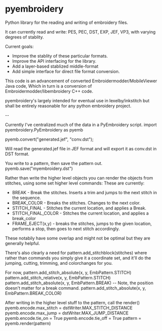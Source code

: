 # pyembroidery
Python library for the reading and writing of embroidery files.

It can currently read and write: PES, PEC, DST, EXP, JEF, VP3, with varying degrees of stablity.

Current goals:
* Improve the stablity of these particular formats.
* Improve the API interfacing for the library.
* Add a layer-based stablized middle-format
* Add simple interface for direct file format conversion.

This code is an advancement of converted Embroidermodder/MobileViewer Java code,
Which in turn is a conversion of Embroidermodder/libembroidery C++ code.

pyembroidery's largely intended for eventual use in lexelby/inkstitch but shall be 
entirely reasonable for any python embroidery project.

--

Currently I've centralized much of the data in a PyEmbroidery script.
import pyembroidery.PyEmbroidery as pyemb

pyemb.convert("generated.jef", "conv.dst");

Will read the generated.jef file in JEF format and will export it as conv.dst in DST format.

You write to a pattern, then save the pattern out. 
pyemb.save("myembroidery.dst")

Rather than write the higher level objects you can render the objects from stitches, using some set higher level commands:
These are currently:

* BREAK - Break the stitches. Inserts a trim and jumps to the next stitch in the sequence.
* BREAK_COLOR - Breaks the stitches. Changes to the next color.
* STITCH_FINAL - Stitches the current location, and applies a Break.
* STITCH_FINAL_COLOR - Stitches the current location, and applies a break_color
* FRAME_EJECT(x,y) - breaks the stitches, jumps to the given location, performs a stop, then goes to next stitch accordingly.

These notabily have some overlap and might not be optimal but they are generally helpful.

There's also clearly a need for pattern.add_stitchblock(stitches)
where rather than commands you simply give it a coordinate set, and it'll do the jumping, cutting, trimming, and colorchanges for you.

For now, 
pattern.add_stitch_absolute(x, y, EmbPattern.STITCH)
pattern.add_stitch_relative(x, y, EmbPattern.STITCH)
pattern.add_stitch_absolute(x, y, EmbPattern.BREAK) -- Note, the position doesn't matter for a break command.
pattern.add_stitch_absolute(x, y, EmbPattern.BREAK_COLOR)

After writing in the higher level stuff to the pattern, call the render()
pyemb.encode.max_stitch = dstWriter.MAX_STITCH_DISTANCE
pyemb.encode.max_jump = dstWriter.MAX_JUMP_DISTANCE
pyemb.encode.tie_on = True
pyemb.encode.tie_off = True
pattern = pyemb.render(pattern)

